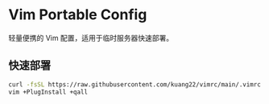 # Vim Portable Config

轻量便携的 Vim 配置，适用于临时服务器快速部署。

## 快速部署

```bash
curl -fsSL https://raw.githubusercontent.com/kuang22/vimrc/main/.vimrc -o ~/.vimrc
vim +PlugInstall +qall
